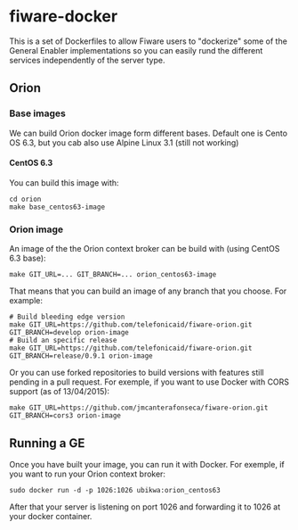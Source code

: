 # fiware-docker

This is a set of Dockerfiles to allow Fiware users to "dockerize" some of the General Enabler implementations so you can easily rund the different services independently of the server type.

## Orion

### Base images

We can build Orion docker image form different bases. Default one is Cento OS 6.3, but you cab also use Alpine Linux 3.1 (still not working)

#### CentOS 6.3

You can build this image with:

```
cd orion
make base_centos63-image
```

### Orion image


An image of the the Orion context broker can be build with (using CentOS 6.3 base):

```make GIT_URL=... GIT_BRANCH=... orion_centos63-image```

That means that you can build an image of any branch that you choose. For example:

```
# Build bleeding edge version
make GIT_URL=https://github.com/telefonicaid/fiware-orion.git GIT_BRANCH=develop orion-image
# Build an specific release
make GIT_URL=https://github.com/telefonicaid/fiware-orion.git GIT_BRANCH=release/0.9.1 orion-image
```

Or you can use forked repositories to build versions with features still pending in a pull request. For exemple, if you want to use Docker with CORS support (as of 13/04/2015):

```make GIT_URL=https://github.com/jmcanterafonseca/fiware-orion.git GIT_BRANCH=cors3 orion-image```

## Running a GE

Once you have built your image, you can run it with Docker. For exemple, if you want to run your Orion context broker:

```sudo docker run -d -p 1026:1026 ubikwa:orion_centos63```

After that your server is listening on port 1026 and forwarding it to 1026 at your docker container.
